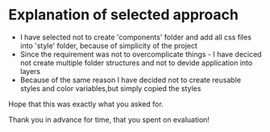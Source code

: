# Explanation of selected approach
- I have selected not to create 'components' folder and add all css files into 'style' folder, because of simplicity of the project
- Since the requirement was not to overcomplicate things - I have deciced not create multiple folder structures and not to devide application into layers
- Because of the same reason I have decided not to create reusable styles and color variables,but simply copied the styles

Hope that this was exactly what you asked for.

Thank you in advance for time, that you spent on evaluation!